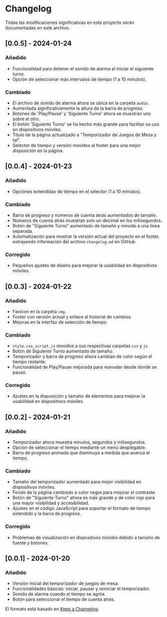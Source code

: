 # Changelog

Todas las modificaciones significativas en este proyecto serán documentadas en este archivo.



## [0.0.5] - 2024-01-24

### Añadido
- Funcionalidad para detener el sonido de alarma al iniciar el siguiente turno.
- Opción de seleccionar más intervalos de tiempo (1 a 10 minutos).

### Cambiado
- El archivo de sonido de alarma ahora se ubica en la carpeta `audio`.
- Aumentada significativamente la altura de la barra de progreso.
- Botones de 'Play/Pause' y 'Siguiente Turno' ahora se muestran uno sobre el otro.
- El botón 'Siguiente Turno' se ha hecho más grande para facilitar su uso en dispositivos móviles.
- Título de la página actualizado a "Temporizador de Juegos de Mesa y tal".
- Selector de tiempo y versión movidos al footer para una mejor disposición en la página.


## [0.0.4] - 2024-01-23

### Añadido
- Opciones extendidas de tiempo en el selector (1 a 10 minutos).

### Cambiado
- Barra de progreso y números de cuenta atrás aumentados de tamaño.
- Números de cuenta atrás muestran solo un decimal en los milisegundos.
- Botón de "Siguiente Turno" aumentado de tamaño y movido a una línea separada.
- Automatización para mostrar la versión actual del proyecto en el footer, extrayendo información del archivo `changelog.md` en GitHub.

### Corregido
- Pequeños ajustes de diseño para mejorar la usabilidad en dispositivos móviles.


## [0.0.3] - 2024-01-22

### Añadido
- Favicon en la carpeta `img`.
- Footer con versión actual y enlace al historial de cambios.
- Mejoras en la interfaz de selección de tiempo.

### Cambiado
- `style.css`, `script.js` movidos a sus respectivas carpetas `css` y `js`.
- Botón de Siguiente Turno aumentado de tamaño.
- Temporizador y barra de progreso ahora cambian de color según el tiempo restante.
- Funcionalidad de Play/Pause mejorada para reanudar desde donde se pausó.

### Corregido
- Ajustes en la disposición y tamaño de elementos para mejorar la usabilidad en dispositivos móviles.


## [0.0.2] - 2024-01-21

### Añadido
- Temporizador ahora muestra minutos, segundos y milisegundos.
- Opción de seleccionar el tiempo mediante un menú desplegable.
- Barra de progreso animada que disminuye a medida que avanza el tiempo.

### Cambiado
- Tamaño del temporizador aumentado para mejor visibilidad en dispositivos móviles.
- Fondo de la página cambiado a color negro para mejorar el contraste.
- Botón de "Siguiente Turno" ahora es más grande y de color rojo para una mayor visibilidad y accesibilidad.
- Ajustes en el código JavaScript para soportar el formato de tiempo extendido y la barra de progreso.

### Corregido
- Problemas de visualización en dispositivos móviles debido a tamaño de fuente y botones.


## [0.0.1] - 2024-01-20

### Añadido
- Versión inicial del temporizador de juegos de mesa.
- Funcionalidades básicas: iniciar, pausar y reiniciar el temporizador.
- Sonido de alarma cuando el tiempo se agota.
- Botón para seleccionar el tiempo de cuenta atrás.


El formato está basado en [Keep a Changelog](https://keepachangelog.com/en/1.0.0/).
